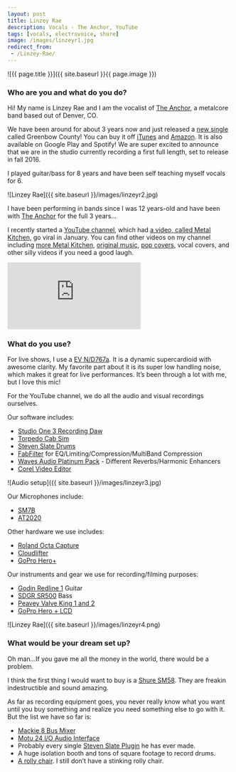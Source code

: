 ```yaml
---
layout: post
title: Linzey Rae
description: Vocals - The Anchor, YouTube
tags: [vocals, electrovoice, shure]
image: /images/linzeyr1.jpg
redirect_from:
 - /Linzey-Rae/
---
```


![{{ page.title }}]({{ site.baseurl }}{{ page.image }})

### Who are you and what do you do? 

Hi! My name is Linzey Rae and I am the vocalist of [The Anchor](www.facebook.com/theanchorband), a metalcore band based out of Denver, CO. 

We have been around for about 3 years now and just released a [new single](https://www.youtube.com/watch?v=tpgolIYQHEA) called Greenbow County! You can buy it off [iTunes](http://apple.co/1pRw9KH) and [Amazon](http://amzn.to/1N9OUVe). It is also available on Google Play and Spotify! We are super excited to announce that we are in the studio currently recording a first full length, set to release in fall 2016.

I played guitar/bass for 8 years and have been self teaching myself vocals for 6.

![Linzey Rae]({{ site.baseurl }}/images/linzeyr2.jpg)

I have been performing in bands since I was 12 years-old and have been with [The Anchor](www.theanchor-band.com) for the full 3 years...

I recently started a [YouTube channel](http://www.youtube.com/c/LinzeyRae), which had [a video, called Metal Kitchen](https://www.youtube.com/watch?v=xwksxDHNoAE), go viral in January. You can find other videos on my channel including [more Metal Kitchen](https://www.youtube.com/watch?v=hNEcIWZpGeM), [original music](https://www.youtube.com/watch?v=fb3KUg68Ubg), [pop covers](https://www.youtube.com/watch?v=skwklrSkqBE), vocal covers, and other silly videos if you need a good laugh.

<p><div class='embed-container'><iframe src="https://www.youtube.com/embed/xwksxDHNoAE?rel=0&amp;showinfo=0" frameborder="0" allowfullscreen></iframe></div></p>

### What do you use?

For live shows, I use a [EV N/D767a](http://goo.gl/A8DApJ). It is a dynamic supercardioid with awesome clarity. My favorite part about it is its super low handling noise, which makes it great for live performances. It’s been through a lot with me, but I love this mic! 

For the YouTube channel, we do all the audio and visual recordings ourselves. 

Our software includes:

* [Studio One 3 Recording Daw](http://studioone.presonus.com/)
* [Torpedo Cab Sim](http://www.two-notes.com/en/hardware/torpedo-cab/) 
* [Steven Slate Drums](http://www.stevenslatedrums.com/) 
* [FabFilter](http://www.fabfilter.com/) for EQ/Limiting/Compression/MultiBand Compression
* [Waves Audio Platinum Pack](http://www.waves.com/bundles/platinum) - Different Reverbs/Harmonic Enhancers
* [Corel Video Editor](http://www.videostudiopro.com/en/products/videostudio/pro/) 

![Audio setup]({{ site.baseurl }}/images/linzeyr3.jpg)

Our Microphones include:

* [SM7B](http://goo.gl/FTGHHb) 
* [AT2020](http://goo.gl/VK0s1V) 

Other hardware we use includes:

* [Roland Octa Capture](http://goo.gl/bfGeFb) 
* [Cloudlifter](http://goo.gl/HpCySc)
* [GoPro Hero+](http://goo.gl/SLKlum)

Our instruments and gear we use for recording/filming purposes:

* [Godin Redline 1](http://www.godinguitars.com/godinredline1p.htm) Guitar
* [SDGR SR500](http://www.musiciansfriend.com/bass/ibanez-sr500-soundgear-4-string-bass) Bass 
* [Peavey Valve King 1 and 2](https://peavey.com/products/valveking/)
* [GoPro Hero + LCD](http://goo.gl/SLKlum) 

![Linzey Rae]({{ site.baseurl }}/images/linzeyr4.png)

### What would be your dream set up?

Oh man...If you gave me all the money in the world, there would be a problem. 

I think the first thing I would want to buy is a [Shure SM58](http://www.shure.co.uk/producten/microphones/sm58). They are freakin indestructible and sound amazing.  

As far as recording equipment goes, you never really know what you want until you buy something and realize you need something else to go with it. But the list we have so far is:

* [Mackie 8 Bus Mixer](http://www.andertons.co.uk/studio-mixers/pid12835/cid605/mackie-m328-32-channel-8-buss-mixing-console.asp)
* [Motu 24 I/O Audio Interface](http://www.motu.com/products/avb/24ai-24ao)
* Probably every single [Steven Slate Plugin](http://www.slatedigital.com/) he has ever made.
* A huge isolation booth and tons of square footage to record drums.
* [A rolly chair](http://www.ikea.com/gb/en/catalog/categories/departments/workspaces/20652/). I still don’t have a stinking rolly chair.